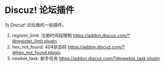 # Discuz! 论坛插件

为 Discuz! 论坛做的一些插件。

1. register_limit: 注册时间段限制 https://addon.discuz.com/?@register_limit.plugin
2. hex_not_found: 404状态码 https://addon.discuz.com/?@hex_not_found.plugin
3. newbie_task: 新手任务 https://addon.discuz.com/?@newbie_task.plugin
